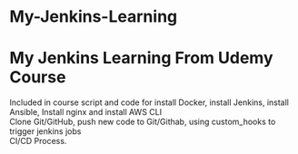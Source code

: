 # My-Jenkins-Learning

# My Jenkins Learning From Udemy Course 
Included in course script and code for install Docker, install Jenkins, install Ansible, Install nginx and install AWS CLI \
Clone Git/GitHub, push new code to Git/Githab, using custom_hooks to trigger jenkins jobs \
CI/CD Process.
